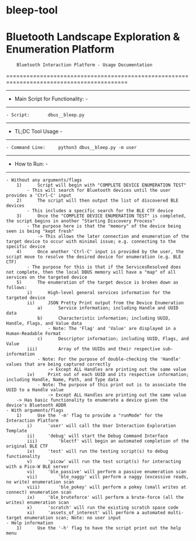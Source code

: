 # bleep-tool
Bluetooth Landscape Exploration &amp; Enumeration Platform
==========================================================================================
		Bluetooth Interaction Platform - Usage Documentation
==========================================================================================

----------------------------------
- Main Script for Functionality: -
----------------------------------
	- Script:		dbus__bleep.py

--------------------
- TL;DC Tool Usage -
--------------------
    - Command Line:     python3 dbus__bleep.py -m user

---------------
- How to Run: -
---------------
	- Without any arguments/flags
		1)		Script will begin with "COMPLETE DEVICE ENUMERATION TEST"
			- This will search for Bluetooth devices until the user provides a 'Ctrl-C' input
		2)		The script will then output the list of discovered BLE devices
			- This includes a specific search for the BLE CTF device
		3)		Once the "COMPLETE DEVICE ENUMERATION TEST" is completed, the script begins in another "Starting Discovery Process"
			- The purpose here is that the "memory" of the device being seen is being "kept fresh"
				-> This allows the later connection and enumeration of the target device to occur with minimal issue; e.g. connecting to the specific device
		4)		Once another 'Ctrl-C' input is provided by the user, the script move to resolve the desired device for enumeration (e.g. BLE CTF)
			- The purpose for this is that if the ServicesResolved does not complete, then the local DBUS memory will have a "map" of all services on the targeted device
		5)		The enumeration of the target device is broken down as follows:
			i)		High-level general services information for the targeted device
			ii)		JSON Pretty Print output from the Device Enumeration
				a)		Service information; including Handle and UUID data
				b)		Characteristic information; including UUID, Handle, Flags, and Value data
					- Note: The 'Flag' and 'Value' are displayed in a Human-Readable Format
				c)		Descriptor information; including UUID, Flags, and Value
			iii)		Array of the UUIDs and their respective sub-information
				- Note: For the purpose of double-checking the 'Handle' values that are being captured correctly
					-> Except ALL Handles are printing out the same value
			iv)		Print out of each UUID and its respective information; including Handle, Name, Path, and Type data
				- Note: The purpose of this print out is to associate the UUID to a Handle value
					-> Except ALL Handles are printing out the same value
		-> Has basic functionality to enumerate a device given the device's Bluetooth ADDR
	- With arguments/flags
		1)		Use the '-m' flag to provide a "runMode" for the Interaction Platform
			i)		'user' will call the User Interaction Exploration Template
			ii)		'debug' will start the Debug Command Interface
			iii)		'blectf' will begin an automated completion of the original BLE CTF
			iv)		'test' will run the testing script(s) to debug functionality
			v)		'picow' will run the test script(s) for interacting with a Pico-W BLE server
			vi)		'ble_passive' will perform a passive enumeration scan
			vii)		'ble_naggy' will perform a naggy (excessive reads, no write) enumeration scan
			viii)		'ble_pokey' will perform a pokey (small writes at connect) enumeration scan
			ix)		'ble_bruteforce' will perform a brute-force (all the writes) enumeration scan
			x)		'scratch' will run the existing scratch space code
			xi)		'assets_of_interest' will perform a automated multi-target enumeration scan; Note: no user input
	- Help information
		1)		Use the '-h' flag to have the script print out the help menu

